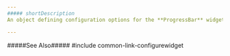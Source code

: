 ```yaml
---
##### shortDescription
An object defining configuration options for the **ProgressBar** widget.

---
```

#####See Also#####
#include common-link-configurewidget